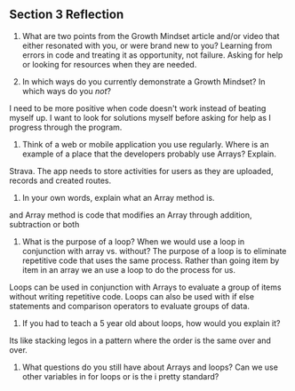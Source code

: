 ## Section 3 Reflection

1. What are two points from the Growth Mindset article and/or video that either resonated with you, or were brand new to you?
  Learning from errors in code and treating it as opportunity, not failure.
  Asking for help or looking for resources when they are needed.

1. In which ways do you currently demonstrate a Growth Mindset? In which ways do you _not_?

I need to be more positive when code doesn't work instead of beating myself up.
I want to look for solutions myself before asking for help as I progress through the program.

1. Think of a web or mobile application you use regularly. Where is an example of a place that the developers probably use Arrays? Explain.

Strava. The app needs to store activities for users as they are uploaded, records and created routes.

1. In your own words, explain what an Array method is.

and Array method is code that modifies an Array through addition, subtraction or both

1. What is the purpose of a loop? When we would use a loop in conjunction with array vs. without?
The purpose of a loop is to eliminate repetitive code that uses the same process. Rather than going item by item in an array
we an use a loop to do the process for us.

Loops can be used in conjunction with Arrays to evaluate a group of items without writing repetitive code.
Loops can also be used with if else statements and comparison operators to evaluate groups of data.

1. If you had to teach a 5 year old about loops, how would you explain it?

Its like stacking legos in a pattern where the order is the same over and over.

1. What questions do you still have about Arrays and loops? Can we use other variables in for loops or is the i pretty standard?
